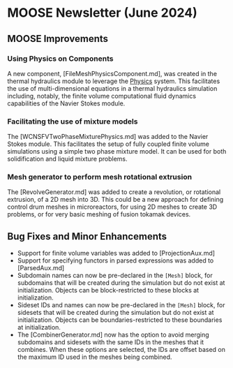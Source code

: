 # MOOSE Newsletter (June 2024)

## MOOSE Improvements

### Using Physics on Components

A new component, [FileMeshPhysicsComponent.md], was created in the thermal hydraulics module to leverage the [Physics](Physics/index.md) system. This facilitates the use of multi-dimensional equations in a thermal hydraulics simulation including, notably, the finite volume computational fluid dynamics capabilities of the Navier Stokes module.

### Facilitating the use of mixture models

The [WCNSFVTwoPhaseMixturePhysics.md] was added to the Navier Stokes module. This facilitates the setup of fully coupled finite volume simulations using a simple two phase mixture model. It can be used for both solidification and liquid mixture problems.

### Mesh generator to perform mesh rotational extrusion

The [RevolveGenerator.md] was added to create a revolution, or rotational extrusion, of a 2D mesh into 3D.
This could be a new approach for defining control drum meshes in microreactors, for using 2D meshes to create 3D problems,
or for very basic meshing of fusion tokamak devices.

## Bug Fixes and Minor Enhancements

- Support for finite volume variables was added to [ProjectionAux.md]
- Support for specifying functors in parsed expressions was added to [ParsedAux.md]
- Subdomain names can now be pre-declared in the `[Mesh]` block, for subdomains that will be created during the simulation but do not exist at initialization. Objects can be block-restricted to these blocks at initialization.
- Sideset IDs and names can now be pre-declared in the `[Mesh]` block, for sidesets that will be created during the simulation but do not exist at initialization. Objects can be boundaries-restricted to these boundaries at initialization.
- The [CombinerGenerator.md] now has the option to avoid merging subdomains and sidesets with the same IDs in the meshes that it combines. When these options are selected, the IDs are offset based on the maximum ID used in the meshes being combined.
